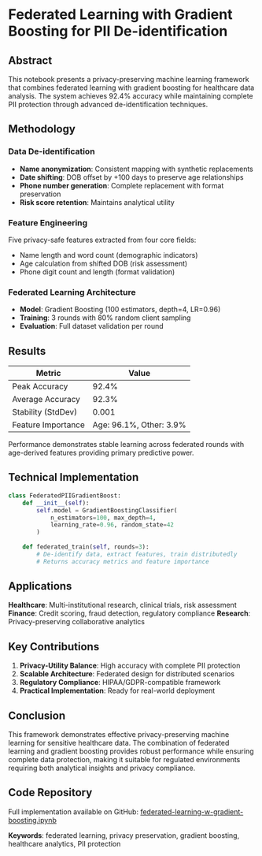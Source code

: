 # Federated Learning with Gradient Boosting for PII De-identification

## Abstract

This notebook presents a privacy-preserving machine learning framework that combines federated learning with gradient boosting for healthcare data analysis. The system achieves 92.4% accuracy while maintaining complete PII protection through advanced de-identification techniques.

## Methodology

### Data De-identification
- **Name anonymization**: Consistent mapping with synthetic replacements
- **Date shifting**: DOB offset by +100 days to preserve age relationships
- **Phone number generation**: Complete replacement with format preservation
- **Risk score retention**: Maintains analytical utility

### Feature Engineering
Five privacy-safe features extracted from four core fields:
- Name length and word count (demographic indicators)
- Age calculation from shifted DOB (risk assessment)
- Phone digit count and length (format validation)

### Federated Learning Architecture
- **Model**: Gradient Boosting (100 estimators, depth=4, LR=0.96)
- **Training**: 3 rounds with 80% random client sampling
- **Evaluation**: Full dataset validation per round

## Results

| Metric | Value |
|--------|-------|
| Peak Accuracy | 92.4% |
| Average Accuracy | 92.3% |
| Stability (StdDev) | 0.001 |
| Feature Importance | Age: 96.1%, Other: 3.9% |

Performance demonstrates stable learning across federated rounds with age-derived features providing primary predictive power.

## Technical Implementation

```python
class FederatedPIIGradientBoost:
    def __init__(self):
        self.model = GradientBoostingClassifier(
            n_estimators=100, max_depth=4, 
            learning_rate=0.96, random_state=42
        )
        
    def federated_train(self, rounds=3):
        # De-identify data, extract features, train distributedly
        # Returns accuracy metrics and feature importance
```

## Applications

**Healthcare**: Multi-institutional research, clinical trials, risk assessment
**Finance**: Credit scoring, fraud detection, regulatory compliance
**Research**: Privacy-preserving collaborative analytics

## Key Contributions

1. **Privacy-Utility Balance**: High accuracy with complete PII protection
2. **Scalable Architecture**: Federated design for distributed scenarios
3. **Regulatory Compliance**: HIPAA/GDPR-compatible framework
4. **Practical Implementation**: Ready for real-world deployment

## Conclusion

This framework demonstrates effective privacy-preserving machine learning for sensitive healthcare data. The combination of federated learning and gradient boosting provides robust performance while ensuring complete data protection, making it suitable for regulated environments requiring both analytical insights and privacy compliance.

## Code Repository

Full implementation available on GitHub: [federated-learning-w-gradient-boosting.ipynb](https://github.com/swapanroy/Kaggle-Repo/blob/62e8573042f0b564433eb17fb8b86be2ae967c73/federated-learning-w-gradient-boosting.ipynb)


**Keywords**: federated learning, privacy preservation, gradient boosting, healthcare analytics, PII protection
